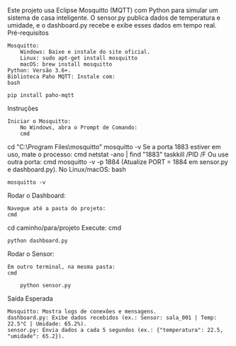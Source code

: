 Este projeto usa Eclipse Mosquitto (MQTT) com Python para simular um sistema de casa inteligente. O sensor.py publica dados de temperatura e umidade, e o dashboard.py recebe e exibe esses dados em tempo real.
Pré-requisitos

    Mosquitto:
        Windows: Baixe e instale do site oficial.
        Linux: sudo apt-get install mosquitto
        macOS: brew install mosquitto
    Python: Versão 3.6+.
    Biblioteca Paho MQTT: Instale com:
    bash

    pip install paho-mqtt

Instruções

    Iniciar o Mosquitto:
        No Windows, abra o Prompt de Comando:
        cmd

cd "C:\Program Files\mosquitto"
mosquitto -v
Se a porta 1883 estiver em uso, mate o processo:
cmd
netstat -ano | find "1883"
taskkill /PID <PID> /F
Ou use outra porta:
cmd
mosquitto -v -p 1884
(Atualize PORT = 1884 em sensor.py e dashboard.py).
No Linux/macOS:
bash

    mosquitto -v

Rodar o Dashboard:

    Navegue até a pasta do projeto:
    cmd

cd caminho/para/projeto
Execute:
cmd

    python dashboard.py

Rodar o Sensor:

    Em outro terminal, na mesma pasta:
    cmd

        python sensor.py

Saída Esperada

    Mosquitto: Mostra logs de conexões e mensagens.
    dashboard.py: Exibe dados recebidos (ex.: Sensor: sala_001 | Temp: 22.5°C | Umidade: 65.2%).
    sensor.py: Envia dados a cada 5 segundos (ex.: {"temperatura": 22.5, "umidade": 65.2}).
